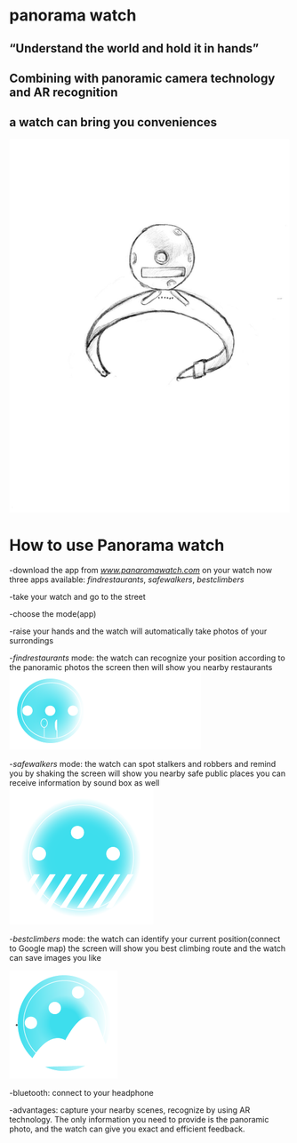 # panorama watch
## “Understand the world and hold it in hands”

## Combining with panoramic camera technology and AR recognition

## a watch can bring you conveniences
![watch](watch.jpeg)

# How to use Panorama watch
-download the app from *www.panaromawatch.com* on your watch
now three apps available: *findrestaurants*, *safewalkers*, *bestclimbers*

-take your watch and go to the street

-choose the mode(app)

-raise your hands and the watch will automatically take photos of your surrondings

-*findrestaurants* mode: the watch can recognize your position according to the panoramic photos
the screen then will show you nearby restaurants
![find](find.png)

-*safewalkers* mode: the watch can spot stalkers and robbers and remind you by shaking
the screen will show you nearby safe public places
you can receive information by sound box as well
![safe](safe.png)


-*bestclimbers* mode: the watch can identify your current position(connect to Google map)
the screen will show you best climbing route
and the watch can save images you like

![climber](climber.png)


-bluetooth: connect to your headphone

-advantages: capture your nearby scenes, recognize by using AR technology. The only information you need to provide is the panoramic photo, and the watch can give you exact and efficient feedback.
